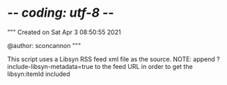 # -*- coding: utf-8 -*-
"""
Created on Sat Apr  3 08:50:55 2021

@author: sconcannon
"""

This script uses a Libsyn RSS feed xml file as the source.
NOTE: append ?include-libsyn-metadata=true to the feed URL in order to get
the libsyn:itemId included

